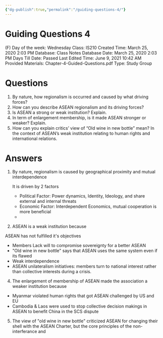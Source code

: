 ```yaml
---
{"dg-publish":true,"permalink":"/guiding-questions-4/"}
---
```


# Guiding Questions 4

(F) Day of the week: Wednesday
Class: IS210
Created Time: March 25, 2020 2:03 PM
Database: Class Notes Database
Date: March 25, 2020 2:03 PM
Days Till Date: Passed
Last Edited Time: June 9, 2021 10:42 AM
Provided Materials: Chapter-4-Guided-Questions.pdf
Type: Study Group

# Questions

1. By nature, how regionalism is occurred and caused by what driving forces?
2. How can you describe ASEAN regionalism and its driving forces?
3. Is ASEAN a strong or weak institution? Explain.
4. In term of enlargement membership, is it made ASEAN stronger or weaker? Explain.
5. How can you explain critics’ view of “Old wine in new bottle” mean? In the context of ASEAN’s weak institution relating to human rights and international relations.

# Answers

1. By nature, regionalism is caused by geographical proximity and mutual interdependence
    
    It is driven by 2 factors
    
    - Political Factor: Power dynamics, Identity, Ideology, and share external and internal threats
    - Economic Factor: Interdependent Economics, mutual cooperation is more beneficial
    - 

3. ASEAN is a weak institution because 

ASEAN has not fulfilled it's objectives

- Members Lack will to compromise sovereignty for a better ASEAN
- "Old wine in new bottle" says that ASEAN uses the same system even if its flawed
- Weak interdependence
- ASEAN unilateralism initiatives: members turn to national interest rather than collective interests during a crisis.

4. The enlargement of membership of ASEAN made the association a weaker institution because

- Myanmar violated human rights that got ASEAN challenged by US and EU
- Cambodia & Laos were used to stop collective decision makings in ASEAN to benefit China in the SCS dispute

5. The view of "old wine in new bottle" criticized ASEAN for changing their shell with the ASEAN Charter, but the core principles of the non-interferance and